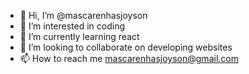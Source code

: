 - 👋 Hi, I’m @mascarenhasjoyson
- 👀 I’m interested in coding
- 🌱 I’m currently learning react
- 💞️ I’m looking to collaborate on developing websites
- 📫 How to reach me mascarenhasjoyson@gmail.com

<!---
mascarenhasjoyson/mascarenhasjoyson is a ✨ special ✨ repository because its `README.md` (this file) appears on your GitHub profile.
You can click the Preview link to take a look at your changes.
--->
